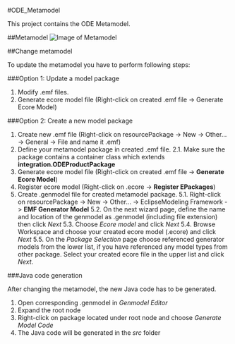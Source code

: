 #ODE_Metamodel

This project contains the ODE Metamodel.

##Metamodel
![Image of Metamodel](https://github.com/DEIS-Project-EU/DDI-Scripting-Tools/tree/master/ODE_Metamodel/Images/ODEv2.tif)

##Change metamodel

To update the metamodel you have to perform following steps:

###Option 1: Update a model package

1. Modify .emf files.
2. Generate ecore model file (Right-click on created .emf file -> Generate Ecore Model)

###Option 2: Create a new model package

1. Create new .emf file (Right-click on resourcePackage -> New -> Other... -> General -> File and name it <packageName>.emf)
2. Define your metamodel package in created .emf file.
2.1. Make sure the package contains a container class which extends **integration.ODEProductPackage**
3. Generate ecore model file (Right-click on created .emf file -> **Generate Ecore Model**)
4. Register ecore model (Right-click on <packageName>.ecore -> **Register EPackages**)
5. Create .genmodel file for created metamodel package. 
5.1. Right-click on resourcePackage -> New -> Other... -> EclipseModeling Framework -> **EMF Generator Model**
5.2. On the next wizard page, define the name and location of the genmodel as <packageName>.genmodel (including file extension) then click *Next*
5.3. Choose *Ecore model* and click *Next*
5.4. Browse Workspace and choose your created ecore model (<packageName>.ecore) and click *Next*
5.5. On the *Package Selection* page choose referenced generator models from the lower list, if you have referenced any model types from other package. Select your created ecore file in the upper list and click *Next*. 

###Java code generation

After changing the metamodel, the new Java code has to be generated.

1. Open corresponding .genmodel in *Genmodel Editor*
2. Expand the root node
3. Right-click on package located under root node and choose *Generate Model Code*
4. The Java code will be generated in the *src* folder 
